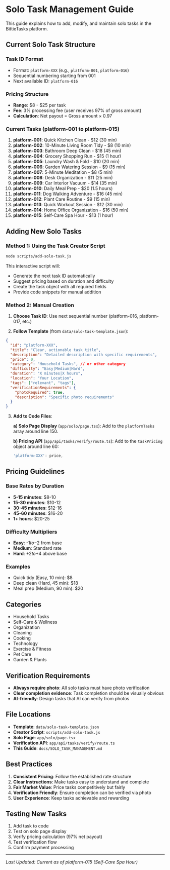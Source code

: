 # Solo Task Management Guide

This guide explains how to add, modify, and maintain solo tasks in the BittieTasks platform.

## Current Solo Task Structure

### Task ID Format
- Format: `platform-XXX` (e.g., `platform-001`, `platform-016`)
- Sequential numbering starting from 001
- Next available ID: `platform-016`

### Pricing Structure
- **Range**: $8 - $25 per task
- **Fee**: 3% processing fee (user receives 97% of gross amount)
- **Calculation**: Net payout = Gross amount × 0.97

### Current Tasks (platform-001 to platform-015)
1. **platform-001**: Quick Kitchen Clean - $12 (30 min)
2. **platform-002**: 10-Minute Living Room Tidy - $8 (10 min)
3. **platform-003**: Bathroom Deep Clean - $18 (45 min)
4. **platform-004**: Grocery Shopping Run - $15 (1 hour)
5. **platform-005**: Laundry Wash & Fold - $10 (20 min)
6. **platform-006**: Garden Watering Session - $9 (15 min)
7. **platform-007**: 5-Minute Meditation - $8 (5 min)
8. **platform-008**: Desk Organization - $11 (25 min)
9. **platform-009**: Car Interior Vacuum - $14 (35 min)
10. **platform-010**: Daily Meal Prep - $20 (1.5 hours)
11. **platform-011**: Dog Walking Adventure - $16 (45 min)
12. **platform-012**: Plant Care Routine - $9 (15 min)
13. **platform-013**: Quick Workout Session - $12 (30 min)
14. **platform-014**: Home Office Organization - $16 (50 min)
15. **platform-015**: Self-Care Spa Hour - $13 (1 hour)

## Adding New Solo Tasks

### Method 1: Using the Task Creator Script
```bash
node scripts/add-solo-task.js
```

This interactive script will:
- Generate the next task ID automatically
- Suggest pricing based on duration and difficulty
- Create the task object with all required fields
- Provide code snippets for manual addition

### Method 2: Manual Creation

1. **Choose Task ID**: Use next sequential number (platform-016, platform-017, etc.)

2. **Follow Template** (from `data/solo-task-template.json`):
```json
{
  "id": "platform-XXX",
  "title": "Clear, actionable task title",
  "description": "Detailed description with specific requirements",
  "price": 0,
  "category": "Household Tasks", // or other category
  "difficulty": "Easy|Medium|Hard",
  "duration": "X minutes|X hours",
  "location": "Your Location",
  "tags": ["relevant", "tags"],
  "verificationRequirements": {
    "photoRequired": true,
    "description": "Specific photo requirements"
  }
}
```

3. **Add to Code Files**:

   **a) Solo Page Display** (`app/solo/page.tsx`):
   Add to the `platformTasks` array around line 150.

   **b) Pricing API** (`app/api/tasks/verify/route.ts`):
   Add to the `taskPricing` object around line 60:
   ```javascript
   'platform-XXX': price,
   ```

## Pricing Guidelines

### Base Rates by Duration
- **5-15 minutes**: $8-10
- **15-30 minutes**: $10-12
- **30-45 minutes**: $12-16
- **45-60 minutes**: $16-20
- **1+ hours**: $20-25

### Difficulty Multipliers
- **Easy**: -$1 to -$2 from base
- **Medium**: Standard rate
- **Hard**: +$2 to +$4 above base

### Examples
- Quick tidy (Easy, 10 min): $8
- Deep clean (Hard, 45 min): $18
- Meal prep (Medium, 90 min): $20

## Categories
- Household Tasks
- Self-Care & Wellness
- Organization
- Cleaning
- Cooking
- Technology
- Exercise & Fitness
- Pet Care
- Garden & Plants

## Verification Requirements
- **Always require photo**: All solo tasks must have photo verification
- **Clear completion evidence**: Task completion should be visually obvious
- **AI-friendly**: Design tasks that AI can verify from photos

## File Locations
- **Template**: `data/solo-task-template.json`
- **Creator Script**: `scripts/add-solo-task.js`
- **Solo Page**: `app/solo/page.tsx`
- **Verification API**: `app/api/tasks/verify/route.ts`
- **This Guide**: `docs/SOLO_TASK_MANAGEMENT.md`

## Best Practices
1. **Consistent Pricing**: Follow the established rate structure
2. **Clear Instructions**: Make tasks easy to understand and complete
3. **Fair Market Value**: Price tasks competitively but fairly
4. **Verification Friendly**: Ensure completion can be verified via photo
5. **User Experience**: Keep tasks achievable and rewarding

## Testing New Tasks
1. Add task to code
2. Test on solo page display
3. Verify pricing calculation (97% net payout)
4. Test verification flow
5. Confirm payment processing

---

*Last Updated: Current as of platform-015 (Self-Care Spa Hour)*